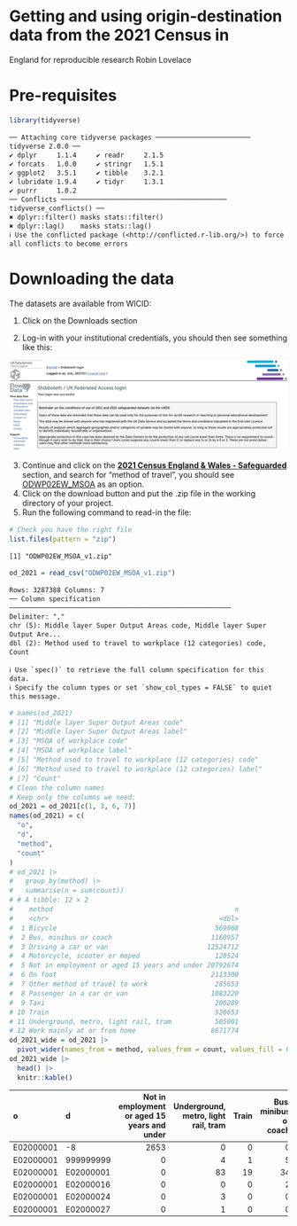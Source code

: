 # Getting and using origin-destination data from the 2021 Census in
England for reproducible research
Robin Lovelace

# Pre-requisites

``` r
library(tidyverse)
```

    ── Attaching core tidyverse packages ──────────────────────── tidyverse 2.0.0 ──
    ✔ dplyr     1.1.4     ✔ readr     2.1.5
    ✔ forcats   1.0.0     ✔ stringr   1.5.1
    ✔ ggplot2   3.5.1     ✔ tibble    3.2.1
    ✔ lubridate 1.9.4     ✔ tidyr     1.3.1
    ✔ purrr     1.0.2     
    ── Conflicts ────────────────────────────────────────── tidyverse_conflicts() ──
    ✖ dplyr::filter() masks stats::filter()
    ✖ dplyr::lag()    masks stats::lag()
    ℹ Use the conflicted package (<http://conflicted.r-lib.org/>) to force all conflicts to become errors

# Downloading the data

The datasets are available from WICID:

1.  Click on the Downloads section

2.  Log-in with your institutional credentials, you should then see
    something like this:

![](images/paste-1.png)

3.  Continue and click on the [**2021 Census England & Wales -
    Safeguarded**](https://wicid.ukdataservice.ac.uk/cider/wicid/downloads.php#panel17)
    section, and search for “method of travel”, you should see
    [ODWP02EW_MSOA](https://wicid.ukdataservice.ac.uk/cider/wicid/downloads.php#)
    as an option.
4.  Click on the download button and put the .zip file in the working
    directory of your project.
5.  Run the following command to read-in the file:

``` r
# Check you have the right file
list.files(pattern = "zip") 
```

    [1] "ODWP02EW_MSOA_v1.zip"

``` r
od_2021 = read_csv("ODWP02EW_MSOA_v1.zip")
```

    Rows: 3287388 Columns: 7
    ── Column specification ────────────────────────────────────────────────────────
    Delimiter: ","
    chr (5): Middle layer Super Output Areas code, Middle layer Super Output Are...
    dbl (2): Method used to travel to workplace (12 categories) code, Count

    ℹ Use `spec()` to retrieve the full column specification for this data.
    ℹ Specify the column types or set `show_col_types = FALSE` to quiet this message.

``` r
# names(od_2021)
# [1] "Middle layer Super Output Areas code"                    
# [2] "Middle layer Super Output Areas label"                   
# [3] "MSOA of workplace code"                                  
# [4] "MSOA of workplace label"                                 
# [5] "Method used to travel to workplace (12 categories) code" 
# [6] "Method used to travel to workplace (12 categories) label"
# [7] "Count"
# Clean the column names
# Keep only the columns we need:
od_2021 = od_2021[c(1, 3, 6, 7)]
names(od_2021) = c(
  "o",
  "d",
  "method",
  "count"
)
# od_2021 |>
#   group_by(method) |>
#   summarise(n = sum(count))
# # A tibble: 12 × 2
#    method                                              n
#    <chr>                                           <dbl>
#  1 Bicycle                                        569068
#  2 Bus, minibus or coach                         1160957
#  3 Driving a car or van                         12524712
#  4 Motorcycle, scooter or moped                   128524
#  5 Not in employment or aged 15 years and under 20792674
#  6 On foot                                       2113300
#  7 Other method of travel to work                 285653
#  8 Passenger in a car or van                     1083220
#  9 Taxi                                           200289
# 10 Train                                          528653
# 11 Underground, metro, light rail, tram           505001
# 12 Work mainly at or from home                   8671774
od_2021_wide = od_2021 |>
  pivot_wider(names_from = method, values_from = count, values_fill = 0)
od_2021_wide |>
  head() |>
  knitr::kable()
```

| o | d | Not in employment or aged 15 years and under | Underground, metro, light rail, tram | Train | Bus, minibus or coach | Taxi | Driving a car or van | Passenger in a car or van | Bicycle | On foot | Other method of travel to work | Work mainly at or from home | Motorcycle, scooter or moped |
|:---|:---|---:|---:|---:|---:|---:|---:|---:|---:|---:|---:|---:|---:|
| E02000001 | -8 | 2653 | 0 | 0 | 0 | 0 | 0 | 0 | 0 | 0 | 0 | 0 | 0 |
| E02000001 | 999999999 | 0 | 4 | 1 | 5 | 1 | 11 | 1 | 1 | 10 | 1 | 0 | 0 |
| E02000001 | E02000001 | 0 | 83 | 19 | 34 | 8 | 35 | 8 | 60 | 418 | 37 | 3602 | 5 |
| E02000001 | E02000016 | 0 | 0 | 0 | 2 | 0 | 0 | 0 | 0 | 0 | 0 | 0 | 0 |
| E02000001 | E02000024 | 0 | 3 | 0 | 0 | 0 | 0 | 0 | 0 | 0 | 0 | 0 | 0 |
| E02000001 | E02000027 | 0 | 1 | 0 | 0 | 0 | 0 | 0 | 0 | 0 | 0 | 0 | 0 |
